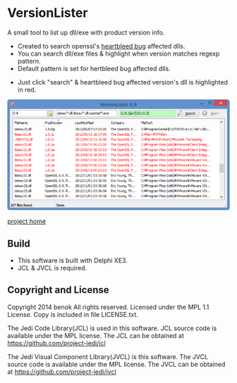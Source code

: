 VersionLister
=============
A small tool to list up dll/exe with product version info.

* Created to search openssl's [heartbleed bug](http://heartbleed.com/) affected dlls.
* You can search dll/exe files & highlight when version matches regexp pattern.
* Default pattern is set for hertbleed bug affected dlls. 
 - Just click "search" & heartbleed bug affected version's dll is highlighted in red.

![ScreenShot](ScreenShot.png)

[project home](https://github.com/benok/version-lister/)

## Build

* This software is built with Delphi XE3.
* JCL & JVCL is required.

## Copyright and License

Copyright 2014 benok All rights reserved.
Licensed under the MPL 1.1 License. Copy is included in file LICENSE.txt.

The Jedi Code Library(JCL) is used in this software. 
JCL source code is available under the MPL license. The JCL can be obtained at
https://github.com/project-jedi/jcl

The Jedi Visual Component Library(JVCL) is this software.
The JVCL source code is available under the MPL license. The JVCL can be obtained at
https://github.com/project-jedi/jvcl
